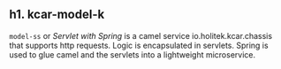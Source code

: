 h1. kcar-model-k
--
`model-ss` or *Servlet with Spring* is a camel service io.holitek.kcar.chassis that supports http requests. Logic is encapsulated in servlets. Spring is used to glue camel and the servlets into a lightweight microservice.

